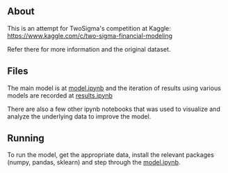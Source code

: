 ## About

This is an attempt for TwoSigma's competition at Kaggle:
https://www.kaggle.com/c/two-sigma-financial-modeling

Refer there for more information and the original dataset.

## Files

The main model is at [model.ipynb](model.ipynb) and the iteration of results using various models are recorded at [results.ipynb](results.ipynb)

There are also a few other ipynb notebooks that was used to visualize and analyze the underlying data to improve the model.

## Running
To run the model, get the appropriate data, install the relevant packages (numpy, pandas, sklearn) and step through the [model.ipynb](model.ipynb).
